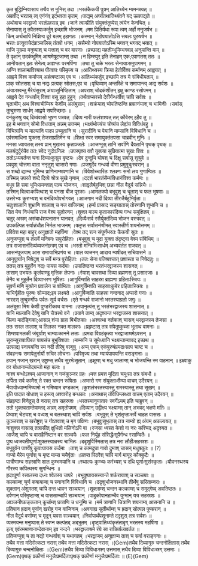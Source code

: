 

  
कृत बुद्धिम्निवासाय तथैव स मुनिस् तदा ।भरतंकैकयी पुत्रम् आतिथ्येन म्यमन्त्रयत्  ॥   
अब्रवीद् भरतस् त्व् एनंनंव् इदंभवता कृतम् ।पाद्यम् अर्घ्यंतथातिथ्यंवने यद् ऊपपद्यते  ॥   
अथोवाच भरद्वाजो भरतंप्रहसन्न् इव ।जाने त्वाम्प्रीति संयुक्तंतुष्येस् त्वंयेन केनचित्  ॥   
सेनायास् तु तवैतस्याःकर्तुम् इच्छामि भोजनम् ।मम प्रितिर्यथा रूपा त्वम् अर्हो मनुजर्षभ  ॥   
किम् अर्थंचापि निक्षिप्य दूरे बलम् इहागतः ।कस्मान् नेहोपयातोऽसि सबलः पुरुषर्षभ  ॥   
भरतः प्रत्युवाचेदंप्राञ्जलिस् तंतपो धनम् ।ससैम्यो नोपयातोऽस्मि भगवन् भगवद् भयात्  ॥   
वाजि मुख्या मनुष्याश् च मत्ताश् च वर वारणाः ।प्रच्छाद्य महतीम्भूमिम्भगवन्न् अनुयान्ति माम्  ॥   
ते वृक्षान् उदकंभूमिम् आश्रमेषूटजाम्स् तथा ।न हिम्स्युर् इति तेनाहम् एक;एवागतस् ततः  ॥   
आनीयताम् इतः सेनेत्य् आज्ञप्तः परमर्षिणा ।तथा तु चक्रे भरतः सेनायाःसमुपागमम्  ॥   
अग्नि शालाम्प्रविश्याथ पीत्वापः परिमृज्य च ।आतिथ्यस्य क्रिया हेतोर्विश्व कर्माणम् आह्वयत्  ॥   
आह्वये विश्व कर्माणम् अहंत्वष्टारम् एव च ।आतिथ्यंकर्तुम् इच्छामि तत्र मे संविधीयताम्  ॥   
प्राक् स्रोतसश् च या नद्यः प्रत्यक् स्रोतस;एव च ।पृथिव्याम् अन्तरिक्षे च समायान्त्व् अद्य सर्वशः  ॥   
अंयाःस्रवन्तु मैरेयंसुराम् अंयाःसुनिष्ठिताम् ।अपराश् चोदकंशीतम् इक्षु काण्ड रसोपमम्  ॥   
आह्वये देव गन्धर्वान् विश्वा वसु हहा हुहून् ।तथैवाप्सरसो देवीर्गन्धर्वीश् चापि सर्वशः  ॥   
घृताचीम् अथ विश्वाचीम्मिश्र केशीम् अलंबुसाम् ।शक्रंयाश् चोपतिष्ठन्ति ब्रह्माणंयाश् च भामिनीः ।सर्वास् तुम्बुरुणा सार्धम् आह्वये सपरिच्छदाः  ॥   
वनंकुरुषु यद् दिव्यंवासो भूषण पत्रवत् ।दिव्य नारी फलंशश्वत् तत् कौबेरम् इहैव तु  ॥   
इह मे भगवान् सोमो विधत्ताम् अन्नम् उत्तमम् ।भक्ष्यंभोज्यंच चोष्यंच लेह्यंच विविधंबहु  ॥   
विचित्राणि च माल्यानि पादप प्रच्युतानि च ।सुरादीनि च पेयानि माम्सानि विविधानि च  ॥   
एवंसमाधिना युक्तस् तेजसाप्रतिमेन च ।शिक्षा स्वर समायुक्तंतपसा चाब्रवीन् मुनिः  ॥   
मनसा ध्यायतस् तस्य प्रान् मुखस्य कृताञ्जलेः ।आजग्मुस् तानि सर्वाणि दैवतानि पृथक् पृथक्  ॥   
मलयंदुर्दुरंचैव ततः स्वेद नुदोऽनिलः ।उपस्पृश्य ववौ युक्त्या सुप्रियात्मा सुखः शिवः  ॥   
ततोऽभ्यवर्तन्त घना दिव्याःकुसुम वृष्टयः ।देव दुन्दुभि घोषश् च दिक्षु सर्वासु शुश्रुवे  ॥   
प्रववुश् चोत्तमा वाता ननृतुश् चाप्सरो गणाः ।प्रजगुर्देव गन्धर्वा वीणा प्रमुमुचुःस्वरान्  ॥   
स शब्दो द्याम्च भूमिम्च प्राणिनाम्श्रवणानि च ।विवेशोच्चारितः श्लक्ष्णः समो लय गुणाम्वितः  ॥   
तस्मिन्न् उपरते शब्दे दिव्ये श्रोत्र सुखे नृणाम् ।ददर्श भारतंसैम्यंविधानंविश्व कर्मणः  ॥   
बभूव हि समा भूमिःसमन्तात् पञ्च योजनम् ।शाद्वलैर्बहुभिश् छन्ना नील वैदूर्य सन्निभैः  ॥   
तस्मिन् बिल्वाःकपित्थाश् च पनसा बीज पूरकाः ।आमलक्यो बभूवुश् च चूताश् च फल भूषणाः  ॥   
उत्तरेभ्यः कुरुभ्यश् च वनंदिव्योपभोगवत् ।आजगाम नदी दिव्या तीरजैर्बहुभिर्वृता  ॥   
चतुःशालानि शुभ्राणि शालाश् च गज वाजिनाम् ।हर्म्य प्रासाद सङ्घातास् तोरणानि शुभानि च  ॥   
सित मेघ निभंचापि राज वेश्म सुतोरणम् ।शुक्ल माल्य कृताकारंदिव्य गन्ध समुक्षितम्  ॥   
चतुर् अस्रम् असंबाधंशयनासन यानवत् ।दिव्यैःसर्व रसैर्युक्तंदिव्य भोजन वस्त्रवत्  ॥   
उपकल्पित सर्वान्नंधौत निर्मल भाजनम् ।क्लृप्त सर्वासनंश्रीमत् स्वास्तीर्ण शयनोत्तमम्  ॥   
प्रविवेश महा बाहुर् अनुज्ञातो महर्षिणा ।वेश्म तद् रत्न संपूर्णंभरतः कैकयी सुतः  ॥   
अनुजग्मुश् च तंसर्वे मन्त्रिणः सपुरोहिताः ।बभूवुश् च मुदा युक्ता तंदृष्ट्वा वेश्म संविधिम्  ॥   
तत्र राजासनंदिव्यंव्यजनंछत्रम् एव च ।भरतो मन्त्रिभिःसार्धम् अभ्यवर्तत राजवत्  ॥   
आसनंपूजयाम् आस रामायाभिप्रणंय च ।वाल व्यजनम् आदाय म्यषीदत् सचिवासने  ॥   
आनुपूर्व्यान् निषेदुश् च सर्वे मन्त्र पुरोहिताः ।ततः सेना पतिष्पश्चात् प्रशास्ता च निषेदतुः  ॥   
ततस् तत्र मुहूर्तेन नद्यः पायस कर्दमाः ।उपातिष्ठन्त भरतंभरद्वाजस्य शासनत्  ॥   
तासाम् उभयतः कूलंपाण्डु मृत्तिक लेपनाः ।रंयाश् चावसथा दिव्या ब्रह्मणस् तु प्रसादजाः  ॥   
तेनैव च मुहूर्तेन दिव्याभरण भूषिताः ।आगुर्विम्शति साहस्रा ब्राह्मणा प्रहिताःस्त्रियः  ॥   
सुवर्ण मणि मुक्तेन प्रवालेन च शोभिताः ।आगुर्विम्शति साहस्राःकुबेर प्रहिताःस्त्रियः  ॥   
याभिर्गृहीतः पुरुषः सोम्माद;इव लक्ष्यते ।आगुर्विम्शति साहस्रा नन्दनाद् अप्सरो गणाः  ॥   
नारदस् तुम्बुरुर्गोपः पर्वतः सूर्य वर्चसः ।एते गन्धर्व राजानो भरतस्याग्रतो जगुः  ॥   
अलंबुसा मिश्र केशी पुण्डरीकाथ वामना ।उपानृत्यंस् तु भरतंभरद्वाजस्य शासनात्  ॥   
यानि माल्यानि देवेषु यानि चैत्ररथे वने ।प्रयागे ताम्य् अदृश्यन्त भरद्वाजस्य शासनात्  ॥   
बिल्वा मार्दङ्गिका;आसञ् शंया ग्राहा बिभीतकाः ।अश्वत्था नर्तकाश् चासन् भरद्वाजस्य तेजसा  ॥   
ततः सरल तालाश् च तिलका नक्त मालकाः ।प्रहृष्टास् तत्र संपेतुष्कुब्जा भूताथ वामनाः  ॥   
शिम्शपामलकी जंबूर्याश् चाम्याःकानने लताः ।प्रमदा विग्रहंकृत्वा भरद्वाजाश्रमेऽवसन्  ॥   
सुराम्सुरापाःपिबत पायसंच बुभुक्शिताः ।माम्सनि च सुमेध्यानि भक्ष्यन्ताम्यावद् इच्छथ  ॥   
उत्साद्य स्नापयन्ति स्म नदी तीरेषु वल्गुषु ।अप्य् एकम् एकंपुरुषंप्रमदाःसत्प चाष्ट च  ॥   
संवहन्त्यः समापेतुर्नार्यो रुचिर लोचनाः ।परिमृज्य तथा म्यायंपाययन्ति वराङ्गनाः  ॥   
हयान् गजान् खरान् उष्ट्राम्स् तथैव सुरभेःसुतान् ।इक्षूम्श् च मधु जालाम्श् च भोजयन्ति स्म वाहनान्  ॥ इक्ष्वाकु वर योधानाम्चोदयन्तो महा बलाः  ॥   
नाश्व बन्धोऽश्वम् आजानान् न गजंकुञ्जर ग्रहः ।मत्त प्रमत्त मुदिता चमूःसा तत्र संबभौ  ॥   
तर्पिता सर्व कामैस् ते रक्त चन्दन रूषिताः ।अप्सरो गण संयुक्ताःसैम्या वाचम् उदैरयन्  ॥   
नैवायोध्याम्गमिष्यामो न गमिष्याम दण्डकान् ।कुशलंभरतस्यास्तु रामस्यास्तु तथा सुखम्  ॥   
इति पादात योधाश् च हस्त्य् अश्वारोह बन्धकाः ।अनाथास् तंविधिम्लब्ध्वा वाचम् एताम् उदैरयन्  ॥   
संप्रहृष्टा विनेदुस् ते नरास् तत्र सहस्रशः ।भरतस्यानुयातारः स्वर्गेऽयम् इति चाब्रुवन्  ॥   
ततो भुक्तवताम्तेषाम्तद् अन्नम् अमृतोपमम् ।दिव्यान् उद्वीक्ष्य भक्ष्याम्स् तान् अभवद् भक्षणे मतिः  ॥   
प्रेष्याश् चेट्यश् च वध्वश् च बलस्थाश् चापि सर्वशः ।बभूवुस् ते भृशंतृप्ताःसर्वे चाहत वाससः  ॥   
कुञ्जराश् च खरोष्ट्रश् च गोऽश्वाश् च मृग पक्षिणः ।बभूवुःसुभृतास् तत्र नाम्यो ह्य् अंयम् अकल्पयत्  ॥   
नाशुक्ल वासास् तत्रासीत् क्षुधितो मलिनोऽपि वा ।रजसा ध्वस्त केशो वा नरः कश्चिद् अदृश्यत  ॥   
आजैश् चापि च वाराहैर्निष्टान वर सञ्चयैः ।फल निर्यूह संसिद्धैःसूपैर्गन्ध रसाम्वितैः  ॥   
पुष्प ध्वजवतीष्पूर्णाःशुक्लस्यान्नस्य चाभितः ।ददृशुर्विस्मितास् तत्र नरा लौहीःसहस्रशः  ॥   
बभूवुर्वन पार्श्वेषु कूपाःपायस कर्दमाः ।ताश् च कामदुघा गावो द्रुमाश् चासन् मधुश्च्युतः  ॥ (?)  
वाप्यो मैरेय पूर्णाश् च मृष्ट माम्स चयैर्वृताः ।प्रतप्त पिठरैश् चापि मार्ग मायूर कौक्कुटैः  ॥   
पात्रीणाम्च सहस्राणि शात कुम्भमयानि च ।स्थाल्यः कुम्भ्यः करंभ्यश् च दधि पूर्णाःसुसंस्कृताः ।यौवनस्थस्य गौरस्य कपित्थस्य सुगन्धिनः  ॥   
ह्रदाःपूर्णा रसालस्य दध्नः श्वेतस्य चापरे ।बभूवुष्पायसस्यान्ते शर्करायाश् च सञ्चयाः  ॥   
कल्काम्श् चूर्ण कषायाम्श् च स्नानानि विविधानि च ।ददृशुर्भाजनस्थानि तीर्थेषु सरिताम्नराः  ॥   
शुक्लान् अंशुमतश् चापि दन्त धावन सञ्चयान् ।शुक्लाम्श् चन्दन कल्काम्श् च समुद्गेष्व् अवतिष्ठतः  ॥   
दर्पणान् परिमृष्टाम्श् च वाससाम्चापि सञ्चयान् ।पादुकोपानहाम्चैव युग्मान् यत्र सहस्रशः  ॥   
आञ्जनीष्कङ्कतान् कूर्चाम्श् छत्राणि च धनूम्षि च ।मर्म त्राणानि चित्राणि शयनाम्य् आसनानि च  ॥   
प्रतिपान ह्रदान् पूर्णान् खरोष्ट्र गज वाजिनाम् ।अवगाह्य सुतीर्थाम्श् च ह्रदान् सोत्पल पुष्करान्  ॥   
नील वैदूर्य वर्णाम्श् च मृदून् यवस सञ्चयान् ।निर्वापार्थंपशूनाम्ते ददृशुस् तत्र सर्वशः  ॥   
व्यस्मयन्त मनुष्यास् ते स्वप्न कल्पंतद् अद्भुतम् ।दृष्ट्वातिथ्यंकृतंतादृग् भरतस्य महर्षिणा  ॥   
इत्य् एवंरममाणानाम्देवानाम् इव नन्दने ।भरद्वाजाश्रमे रंये सा रात्रिर्व्यत्यवर्तत  ॥   
प्रतिजग्मुश् च ता नद्यो गन्धर्वाश् च यथागतम् ।भरद्वाजम् अनुज्ञाप्य ताश् च सर्वा वराङ्गनाः  ॥   
तथैव मत्ता मदिरोत्कटा नरास् तथैव मत्ता मदिरोत्कटा नरास् ।(Gem)तथैव दिव्यागुरु चन्दनोक्षितास् तथैव दिव्यागुरु चन्दनोक्षिताः ।(Gem)तथैव दिव्या विविधाःस्रग् उत्तमास् तथैव दिव्या विविधाःस्रग् उत्तमाः ।(Gem)पृथक् प्रकीर्णा मनुजैःप्रमर्दिताःपृथक् प्रकीर्णा मनुजैःप्रमर्दिताः  ॥ (E)(Gem)  
